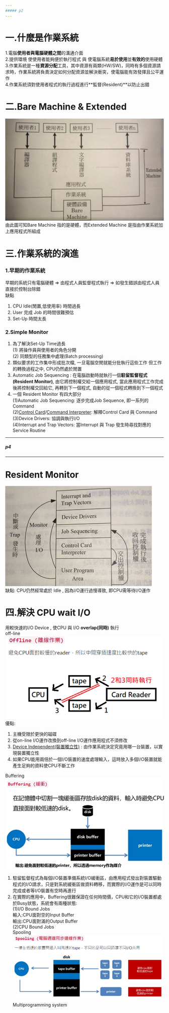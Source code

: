 ```yaml
---
##### p2
---
```

# 一.什麼是作業系統
1.電腦**使用者與電腦硬體之間**的溝通介面  
2.提供環境 使使用者能夠便於執行程式 與 使電腦系統**易於使用**並**有效的**使用硬體  
3.作業系統是一種**資源分配**工具，其中資源有兩類(HW/SW)，同時有多個資源請求時，作業系統將負責決定如何分配資源並解決衝突，使電腦能有效發揮且公平運作    
4.作業系統須對使用者程式的執行過程進行**監督(Resident)**以防止出錯  

# 二.Bare Machine & Extended 
![BareMachgine & Extended](https://raw.githubusercontent.com/chi0220/Image-Space/main/20230304141841.png)  
由此圖可知Bare Machine 指的是硬體，而Extended Machine 是指由作業系統加上應用程式所組成  

# 三.作業系統的演進  
### 1.早期的作業系統  
早期的系統只有電腦硬體 => 由程式人員監督程式執行 => 如發生錯誤由程式人員直接於控制台除錯  
缺點  
1. CPU Idle(閒置,低使用率) 時間過長
2. User 完成 Job 的時間很難預估
3. Set-Up 時間太長

### 2.Simple Monitor
1. 為了解決Set-Up Time過長   
  (1) 將操作員與使用者的角色分開  
  (2) 同類型的任務集中處理(Batch processing)  
2. 類似要求的工作集中形成批次檔, 一旦電腦空閒就能分批執行這些工作  但工作的轉換過程之中, CPU仍然處於閒置   
3. Automatic Job Sequencing : 在電腦啟動時就執行一個**駐留監督程式(Resident Monitor)**, 由它將控制權交給一個應用程式, 當此應用程式工作完成後將控制權交回給它, 再轉到下一個程式, 自動的從一個程式轉換到下一個程式  
4. 一個 Resident Monitor 有四大部分  
  (1)Automatic Job Sequencing: 逐步完成Job Sequence, 即一系列的Command  
  (2)[Control Card](https://www.techopedia.com/definition/5275/controller-card)/[Command Interpreter](https://www.tutorialspoint.com/what-is-the-purpose-of-the-command-interpreter): 解釋Control Card 與 Command  
  (3)Device Drivers: 協調與執行I/O  
  (4)Interrupt and Trap Vectors: 當Interrupt 與 Trap 發生時尋找對應的Service Routine  
  
------
##### p4
---------
# Resident Monitor  
![Resident Monitor](https://raw.githubusercontent.com/chi0220/Image-Space/main/20230303222011.png)   
缺點: CPU仍然經常處於 Idle , 因為I/O運行過慢導致, 即CPU需等待I/O運作  

# 四.解決 CPU wait I/O  
用較快速的I/O Device , 使CPU 與 I/O **overlap(同時)** 執行  
  off-line  
  ![off-line](https://raw.githubusercontent.com/chi0220/Image-Space/main/20230303222534.png)  
  優點:  
  1. 主機受限於更快的磁碟  
  2. 從on-line I/O運作改換到off-line I/O運作應用程式不須修改  
  3. [Device Independent(裝置獨立性)](https://www.easytechjunkie.com/what-is-device-independent.htm) : 由作業系統決定究竟用哪一台裝置，以實現裝置獨立性  
  4. 如果CPU能用兩倍於一個I/O裝置的速度處理輸入，這時放入多個I/O裝置就能產生足夠的資料使CPU不斷工作  
  
  Buffering  
  ![Buffering](https://raw.githubusercontent.com/chi0220/Image-Space/main/20230303222640.png)  
  1. 駐留監督程式為每個I/O裝置準備系統I/O緩衝區，由應用程式發出對裝置驅動程式的I/O請求，只是對系統緩衝區做資料轉移，而實際的I/O運作是可以同時完成或者等I/O裝置有空時再進行  
  2. 在實際的應用中，Buffering很難保證在任何時間價，CPU和它的I/O裝置都處於Busy狀態，系統會有兩種狀態:  
  (1)I/O Bound Jobs  
    輸入:CPU面對空的Input Buffer  
    輸出:CPU面對滿的Output Buffer  
  (2)CPU Bound Jobs  
  Spooling  
  ![Spooling](https://raw.githubusercontent.com/chi0220/Image-Space/main/20230303222603.png)  
  Multiprogramming system  
